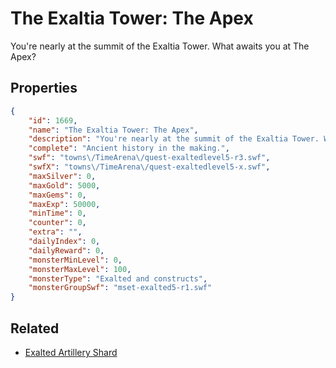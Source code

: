 # The Exaltia Tower: The Apex

You're nearly at the summit of the Exaltia Tower. What awaits you at The Apex?

## Properties

```json
{
    "id": 1669,
    "name": "The Exaltia Tower: The Apex",
    "description": "You're nearly at the summit of the Exaltia Tower. What awaits you at The Apex?",
    "complete": "Ancient history in the making.",
    "swf": "towns\/TimeArena\/quest-exaltedlevel5-r3.swf",
    "swfX": "towns\/TimeArena\/quest-exaltedlevel5-x.swf",
    "maxSilver": 0,
    "maxGold": 5000,
    "maxGems": 0,
    "maxExp": 50000,
    "minTime": 0,
    "counter": 0,
    "extra": "",
    "dailyIndex": 0,
    "dailyReward": 0,
    "monsterMinLevel": 0,
    "monsterMaxLevel": 100,
    "monsterType": "Exalted and constructs",
    "monsterGroupSwf": "mset-exalted5-r1.swf"
}
```

## Related

- [Exalted Artillery Shard](../items/19337-exalted-artillery-shard.md)

